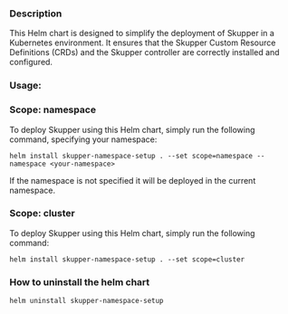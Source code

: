 ### Description

This Helm chart is designed to simplify the deployment of Skupper in a Kubernetes environment. 
It ensures that the Skupper Custom Resource Definitions (CRDs) and the Skupper controller 
are correctly installed and configured.

### Usage:

### Scope: namespace
To deploy Skupper using this Helm chart, simply run the following command, specifying your 
namespace:

```
helm install skupper-namespace-setup . --set scope=namespace --namespace <your-namespace>
```

If the namespace is not specified it will be deployed in the current namespace.

### Scope: cluster
To deploy Skupper using this Helm chart, simply run the following command:

```
helm install skupper-namespace-setup . --set scope=cluster 
```

### How to uninstall the helm chart
```
helm uninstall skupper-namespace-setup
``` 
